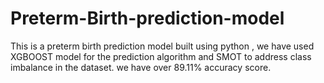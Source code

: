 # Preterm-Birth-prediction-model
This is a preterm birth prediction model built using python , we have used XGBOOST model for the prediction algorithm and SMOT to address class imbalance in the dataset. we have over 89.11% accuracy score.
